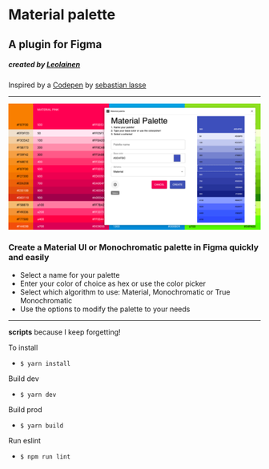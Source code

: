 # Material palette

## A plugin for Figma

##### created by [Leolainen](https://github.com/Leolainen)

Inspired by a [Codepen](https://codepen.io/sebilasse/pen/GQYKJd) by [sebastian lasse](https://github.com/sebilasse)

---

![alt text](./images/materialpalette.png "Material palette")

### Create a Material UI or Monochromatic palette in Figma quickly and easily

- Select a name for your palette
- Enter your color of choice as hex or use the color picker
- Select which algorithm to use: Material, Monochromatic or True Monochromatic
- Use the options to modify the palette to your needs

---

**scripts**
because I keep forgetting!

To install

- `$ yarn install`

Build dev

- `$ yarn dev`

Build prod

- `$ yarn build`

Run eslint

- `$ npm run lint`

